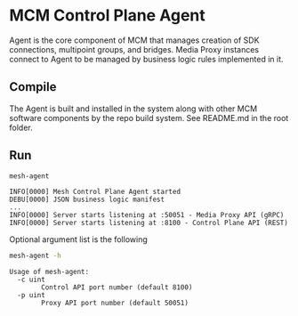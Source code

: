 # MCM Control Plane Agent

Agent is the core component of MCM that manages creation of SDK connections, multipoint groups, and bridges. Media Proxy instances connect to Agent to be managed
by business logic rules implemented in it.

## Compile

The Agent is built and installed in the system along with other MCM software
components by the repo build system. See README.md in the root folder.

## Run

```bash
mesh-agent
```
```text
INFO[0000] Mesh Control Plane Agent started             
DEBU[0000] JSON business logic manifest
...
INFO[0000] Server starts listening at :50051 - Media Proxy API (gRPC) 
INFO[0000] Server starts listening at :8100 - Control Plane API (REST) 
```

Optional argument list is the following
```bash
mesh-agent -h
```
```text
Usage of mesh-agent:
  -c uint
    	Control API port number (default 8100)
  -p uint
    	Proxy API port number (default 50051)
```
